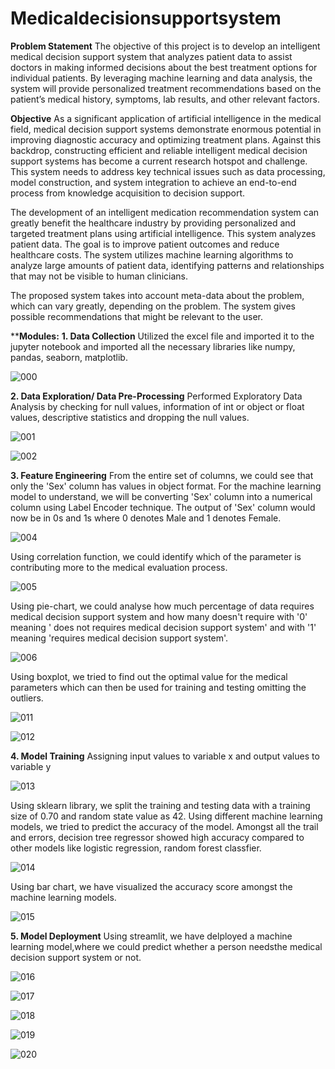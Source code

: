 # Medicaldecisionsupportsystem
**Problem Statement**
The objective of this project is to develop an intelligent medical decision support system that analyzes patient data to assist doctors in making informed decisions about the best treatment options for individual patients. By leveraging machine learning and data analysis, the system will provide personalized treatment recommendations based on the patient’s medical history, symptoms, lab results, and other relevant factors.

**Objective**
As a significant application of artificial intelligence in the medical field, medical decision support systems demonstrate enormous potential in improving diagnostic accuracy and optimizing treatment plans. Against this backdrop, constructing efficient and reliable intelligent medical decision support systems has become a current research hotspot and challenge. This system needs to address key technical issues such as data processing, model construction, and system integration to achieve an end-to-end process from knowledge acquisition to decision support.

The development of an intelligent medication recommendation system can greatly benefit the healthcare industry by providing personalized and targeted treatment plans using artificial intelligence. This system analyzes patient data. The goal is to improve patient outcomes and reduce healthcare costs. The system utilizes machine learning algorithms to analyze large amounts of patient data, identifying patterns and relationships that may not be visible to human clinicians.

The proposed system takes into account meta-data about the problem, which can vary greatly, depending on the problem. The system gives possible recommendations that might be relevant to the user.

****Modules:**
**1. Data Collection**
Utilized the excel file and imported it to the jupyter notebook and imported all the necessary libraries like numpy, pandas, seaborn, matplotlib.

![000](https://github.com/user-attachments/assets/0fab91af-ba82-4a75-86be-ea9809674ec7)


**2. Data Exploration/ Data Pre-Processing**
Performed Exploratory Data Analysis by checking for null values, information of int or object or float values, descriptive statistics and dropping the null values.

![001](https://github.com/user-attachments/assets/4e057fe1-86a8-44e4-952e-15b735e9fedd)

![002](https://github.com/user-attachments/assets/825fac77-5359-42b4-abd1-7ed22e52e003)


**3. Feature Engineering**
From the entire set of columns, we could see that only the 'Sex' column has values in object format. For the machine learning model to understand, we will be converting 'Sex' column into a numerical column using Label Encoder technique. The output of 'Sex' column would now be in 0s and 1s where 0 denotes Male and 1 denotes Female.

![004](https://github.com/user-attachments/assets/b97b4a77-c048-4c32-9d6a-8cda3d834ef5)


Using correlation function, we could identify which of the parameter is contributing more to the medical evaluation process.

![005](https://github.com/user-attachments/assets/c582f211-2adf-4869-a409-5f529260bec7)

Using pie-chart, we could analyse how much percentage of data requires medical decision support system and how many doesn't require with '0' meaning ' does not requires medical decision support system' and with '1' meaning 'requires medical decision support system'. 

![006](https://github.com/user-attachments/assets/5ccc2358-54c1-4b9e-84a1-223f488e943b)

Using boxplot, we tried to find out the optimal value for the medical parameters which can then be used for training and testing omitting the outliers.

![011](https://github.com/user-attachments/assets/59e4aa9a-e20e-4c8a-bca6-efe1d18f6984)

![012](https://github.com/user-attachments/assets/87152da2-c73d-4aea-a44b-0ca0f15b2a86)

**4. Model Training**
Assigning input values to variable x and output values to variable y

![013](https://github.com/user-attachments/assets/5e4b915d-3599-46b1-be4a-83ce5d4fdd71)

Using sklearn library, we split the training and testing data with a training size of 0.70 and random state value as 42.
Using different machine learning models, we tried to predict the accuracy of the model. Amongst all the trail and errors, decision tree regressor showed high accuracy compared to other models like logistic regression, random forest classfier.

![014](https://github.com/user-attachments/assets/c6d4344e-a12f-40a2-8f87-c7c0632a7c3e)

Using bar chart, we have visualized the accuracy score amongst the machine learning models.

![015](https://github.com/user-attachments/assets/0c39b774-56f9-4355-8888-e8147bad90cc)

**5. Model Deployment**
Using streamlit, we have delployed a machine learning model,where we could predict whether a person needsthe medical decision support system or not.

![016](https://github.com/user-attachments/assets/8f16d7ba-bba6-4530-a0e4-49c0b8b607b0)

![017](https://github.com/user-attachments/assets/a6d4bd7c-891d-4fff-891f-8f314b18f2c8)

![018](https://github.com/user-attachments/assets/021d17ab-9023-4c43-9cdf-6ac466468c0f)

![019](https://github.com/user-attachments/assets/ea32c126-ad78-4536-9708-43c8133ea624)

![020](https://github.com/user-attachments/assets/269f5682-05ac-43c4-bd10-ce1beef9b343)


